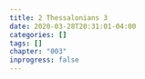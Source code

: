 ```yaml
---
title: 2 Thessalonians 3
date: 2020-03-28T20:31:01-04:00
categories: []
tags: []
chapter: "003"
inprogress: false
---
```


